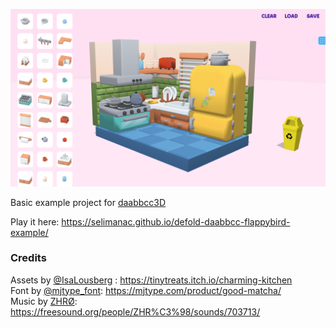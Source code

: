 ![DAABBCC](/.github/charming-kitchen.png?raw=true)

Basic example project for [daabbcc3D](https://github.com/selimanac/defold-daabbcc3d)  

Play it here: https://selimanac.github.io/defold-daabbcc-flappybird-example/  



### Credits
Assets by [@IsaLousberg](https://x.com/IsaLousberg) : https://tinytreats.itch.io/charming-kitchen  
Font by [@mjtype_font](https://x.com/mjtype_font):  https://mjtype.com/product/good-matcha/  
Music by [ZHRØ](https://freesound.org/people/ZHR%C3%98/): https://freesound.org/people/ZHR%C3%98/sounds/703713/  

